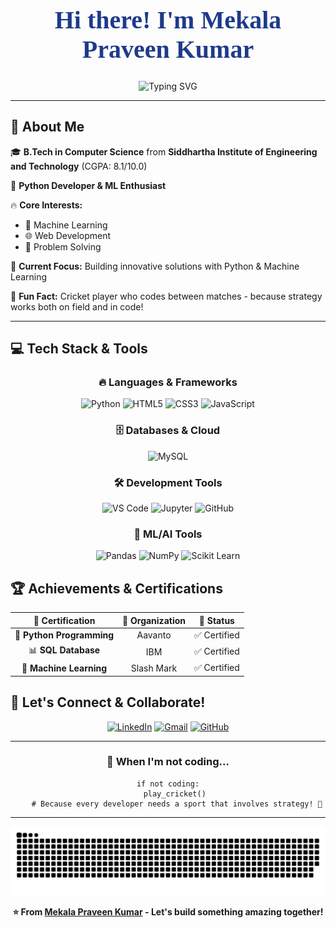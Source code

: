 <div align="center">

  <!-- Permanent Name Header -->
  <h1 style="color:#1E3A8A; font-size:40px; font-family:Fira Code;">
    Hi there! I'm Mekala Praveen Kumar
  </h1>

  <!-- Animated Role Typing SVG -->
  <img 
  src="https://readme-typing-svg.herokuapp.com?font=Fira+Code&size=28&duration=2000&pause=1000&color=FFFFFF&background=1E3A8A&center=true&vCenter=true&width=650&height=60&lines=Frontend;Middleware;Backend" 
  alt="Typing SVG" 
/>



</div>





---

## 🚀 About Me

🎓 **B.Tech in Computer Science** from **Siddhartha Institute of Engineering and Technology** (CGPA: 8.1/10.0)

💼 **Python Developer & ML Enthusiast**

🔥 **Core Interests:**
- 🤖 Machine Learning
- 🌐 Web Development
- 🧩 Problem Solving

🚀 **Current Focus:** Building innovative solutions with Python & Machine Learning

🏏 **Fun Fact:** Cricket player who codes between matches - because strategy works both on field and in code!

---

## 💻 Tech Stack & Tools

<div align="center">

### 🔥 Languages & Frameworks
![Python](https://img.shields.io/badge/Python-3776AB?style=for-the-badge&logo=python&logoColor=white)
![HTML5](https://img.shields.io/badge/HTML5-E34F26?style=for-the-badge&logo=html5&logoColor=white)
![CSS3](https://img.shields.io/badge/CSS3-1572B6?style=for-the-badge&logo=css3&logoColor=white)
![JavaScript](https://img.shields.io/badge/JavaScript-F7DF1E?style=for-the-badge&logo=javascript&logoColor=black)

### 🗄️ Databases & Cloud
![MySQL](https://img.shields.io/badge/MySQL-4479A1?style=for-the-badge&logo=mysql&logoColor=white)

### 🛠️ Development Tools
![VS Code](https://img.shields.io/badge/VS_Code-007ACC?style=for-the-badge&logo=visual-studio-code&logoColor=white)
![Jupyter](https://img.shields.io/badge/Jupyter-F37626?style=for-the-badge&logo=jupyter&logoColor=white)
![GitHub](https://img.shields.io/badge/GitHub-181717?style=for-the-badge&logo=github&logoColor=white)

### 🤖 ML/AI Tools
![Pandas](https://img.shields.io/badge/Pandas-150458?style=for-the-badge&logo=pandas&logoColor=white)
![NumPy](https://img.shields.io/badge/NumPy-013243?style=for-the-badge&logo=numpy&logoColor=white)
![Scikit Learn](https://img.shields.io/badge/Scikit_Learn-F7931E?style=for-the-badge&logo=scikit-learn&logoColor=white)

</div>



## 🏆 Achievements & Certifications

<div align="center">

| 🏅 Certification | 🏢 Organization | 📅 Status |
|:----------------:|:---------------:|:---------:|
| 🐍 **Python Programming** | Aavanto | ✅ Certified |
| 📊 **SQL Database** | IBM | ✅ Certified |
| 🤖 **Machine Learning** | Slash Mark | ✅ Certified |

</div>



## 🤝 Let's Connect & Collaborate!

<div align="center">
  
[![LinkedIn](https://img.shields.io/badge/LinkedIn-0077B5?style=for-the-badge&logo=linkedin&logoColor=white)](https://www.linkedin.com/in/praveen-kumar-87277021a)
[![Gmail](https://img.shields.io/badge/Gmail-D14836?style=for-the-badge&logo=gmail&logoColor=white)](mailto:praveenyadavp999@gmail.com)
[![GitHub](https://img.shields.io/badge/GitHub-100000?style=for-the-badge&logo=github&logoColor=white)](https://github.com/praveen-kumar58)

</div>

---

<div align="center">
  


### 🏏 When I'm not coding...
```
if not coding:
    play_cricket() 
    # Because every developer needs a sport that involves strategy! 🏏
```

---

<img src="https://raw.githubusercontent.com/platane/platane/output/github-contribution-grid-snake-dark.svg" alt="Snake animation" />

**⭐ From [Mekala Praveen Kumar](https://github.com/praveen-kumar58) - Let's build something amazing together!**

</div>
